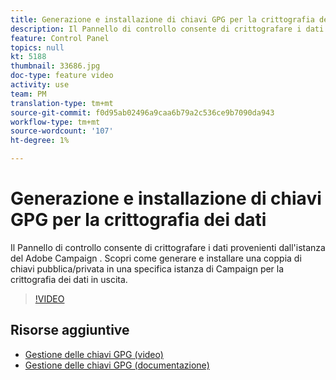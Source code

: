 ```yaml
---
title: Generazione e installazione di chiavi GPG per la crittografia dei dati
description: Il Pannello di controllo consente di crittografare i dati provenienti dall'istanza del Adobe Campaign . Scopri come generare e installare una coppia di chiavi pubblica/privata in una specifica istanza di Campaign per la crittografia dei dati in uscita.
feature: Control Panel
topics: null
kt: 5188
thumbnail: 33686.jpg
doc-type: feature video
activity: use
team: PM
translation-type: tm+mt
source-git-commit: f0d95ab02496a9caa6b79a2c536ce9b7090da943
workflow-type: tm+mt
source-wordcount: '107'
ht-degree: 1%

---
```



# Generazione e installazione di chiavi GPG per la crittografia dei dati

Il Pannello di controllo consente di crittografare i dati provenienti dall&#39;istanza del Adobe Campaign . Scopri come generare e installare una coppia di chiavi pubblica/privata in una specifica istanza di Campaign per la crittografia dei dati in uscita.

>[!VIDEO](https://video.tv.adobe.com/v/36386?quality=12)

## Risorse aggiuntive

* [Gestione delle chiavi GPG (video)](./gpg-key-management-overview.md)
* [Gestione delle chiavi GPG (documentazione)](https://docs.adobe.com/content/help/en/control-panel/using/instances-settings/gpg-keys-management.html)
